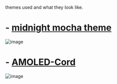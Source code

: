 themes used and what they look like.

# - [midnight mocha theme](https://github.com/sharkifyy/DiscordThemeVault/blob/main/midnight%20catppuccin%20mocha.css)
 ![image](https://github.com/user-attachments/assets/2385c763-d522-409f-891d-35c8acadb985)


# - [AMOLED-Cord](https://github.com/sharkifyy/DiscordThemeVault/blob/main/AMOLED-Cord.css)
![image](https://github.com/user-attachments/assets/3d967d89-c654-46bf-a8a9-3931cd7e2e6d)
